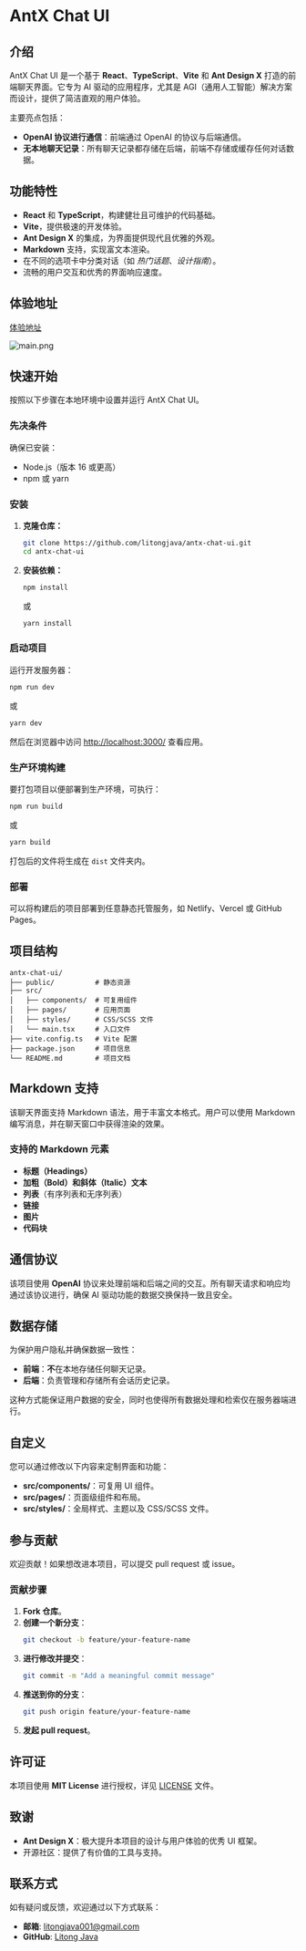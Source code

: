 # AntX Chat UI

## 介绍

AntX Chat UI 是一个基于 **React**、**TypeScript**、**Vite** 和 **Ant Design X** 打造的前端聊天界面。它专为 AI 驱动的应用程序，尤其是 AGI（通用人工智能）解决方案而设计，提供了简洁直观的用户体验。

主要亮点包括：

- **OpenAI 协议进行通信**：前端通过 OpenAI 的协议与后端通信。
- **无本地聊天记录**：所有聊天记录都存储在后端，前端不存储或缓存任何对话数据。

## 功能特性

- **React** 和 **TypeScript**，构建健壮且可维护的代码基础。
- **Vite**，提供极速的开发体验。
- **Ant Design X** 的集成，为界面提供现代且优雅的外观。
- **Markdown** 支持，实现富文本渲染。
- 在不同的选项卡中分类对话（如 *热门话题*、*设计指南*）。
- 流畅的用户交互和优秀的界面响应速度。

## 体验地址
[体验地址](https://antx-chat-ui.vercel.app/)

![main.png](readme_files/main.png)

## 快速开始

按照以下步骤在本地环境中设置并运行 AntX Chat UI。

### 先决条件

确保已安装：

- Node.js（版本 16 或更高）
- npm 或 yarn

### 安装

1. **克隆仓库：**

   ```bash
   git clone https://github.com/litongjava/antx-chat-ui.git
   cd antx-chat-ui
   ```

2. **安装依赖：**

   ```bash
   npm install
   ```
   或
   ```bash
   yarn install
   ```

### 启动项目

运行开发服务器：

```bash
npm run dev
```

或

```bash
yarn dev
```

然后在浏览器中访问 [http://localhost:3000/](http://localhost:3000/) 查看应用。

### 生产环境构建

要打包项目以便部署到生产环境，可执行：

```bash
npm run build
```

或

```bash
yarn build
```

打包后的文件将生成在 `dist` 文件夹内。

### 部署

可以将构建后的项目部署到任意静态托管服务，如 Netlify、Vercel 或 GitHub Pages。

## 项目结构

```
antx-chat-ui/
├── public/          # 静态资源
├── src/
│   ├── components/  # 可复用组件
│   ├── pages/       # 应用页面
│   ├── styles/      # CSS/SCSS 文件
│   └── main.tsx     # 入口文件
├── vite.config.ts   # Vite 配置
├── package.json     # 项目信息
└── README.md        # 项目文档
```

## Markdown 支持

该聊天界面支持 Markdown 语法，用于丰富文本格式。用户可以使用 Markdown 编写消息，并在聊天窗口中获得渲染的效果。

### 支持的 Markdown 元素

- **标题（Headings）**
- **加粗（Bold）和斜体（Italic）文本**
- **列表**（有序列表和无序列表）
- **链接**
- **图片**
- **代码块**

## 通信协议

该项目使用 **OpenAI** 协议来处理前端和后端之间的交互。所有聊天请求和响应均通过该协议进行，确保 AI 驱动功能的数据交换保持一致且安全。

## 数据存储

为保护用户隐私并确保数据一致性：

- **前端**：**不**在本地存储任何聊天记录。
- **后端**：负责管理和存储所有会话历史记录。

这种方式能保证用户数据的安全，同时也使得所有数据处理和检索仅在服务器端进行。

## 自定义

您可以通过修改以下内容来定制界面和功能：

- **src/components/**：可复用 UI 组件。
- **src/pages/**：页面级组件和布局。
- **src/styles/**：全局样式、主题以及 CSS/SCSS 文件。

## 参与贡献

欢迎贡献！如果想改进本项目，可以提交 pull request 或 issue。

### 贡献步骤

1. **Fork 仓库**。
2. **创建一个新分支**：
   ```bash
   git checkout -b feature/your-feature-name
   ```
3. **进行修改并提交**：
   ```bash
   git commit -m "Add a meaningful commit message"
   ```
4. **推送到你的分支**：
   ```bash
   git push origin feature/your-feature-name
   ```
5. **发起 pull request**。

## 许可证

本项目使用 **MIT License** 进行授权，详见 [LICENSE](./LICENSE) 文件。

## 致谢

- **Ant Design X**：极大提升本项目的设计与用户体验的优秀 UI 框架。
- 开源社区：提供了有价值的工具与支持。

## 联系方式

如有疑问或反馈，欢迎通过以下方式联系：

- **邮箱**: [litongjava001@gmail.com](mailto:litongjava001@gmail.com)
- **GitHub**: [Litong Java](https://github.com/litongjava)
